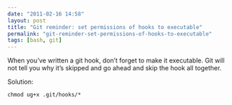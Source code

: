 ```yaml
---
date: "2011-02-16 14:58"
layout: post
title: "Git reminder: set permissions of hooks to executable"
permalink: "git-reminder-set-permissions-of-hooks-to-executable"
tags: [bash, git]
---
```


When you’ve written a git hook, don’t forget to make it executable. Git will not tell you why it’s skipped and go ahead and skip the hook all together.

Solution:

    chmod ug+x .git/hooks/*

